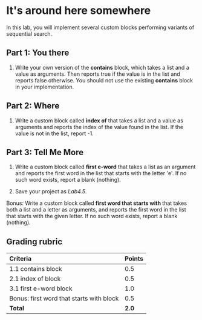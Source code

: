 # It's around here somewhere

In this lab, you will implement several custom blocks performing variants of sequential search.

## Part 1: You there

1. Write your own version of the **contains** block, which takes a list and a value as arguments. Then reports true if the value is in the list and reports false otherwise. You should not use the existing **contains** block in your implementation.

## Part 2: Where

1. Write a custom block called **index of** that takes a list and a value as arguments and reports the index of the value found in the list. If the value is not in the list, report -1.

## Part 3: Tell Me More

1. Write a custom block called **first e-word** that takes a list as an argument and reports the first word in the list that starts with the letter 'e'.  If no such word exists, report a blank (nothing).

2. Save your project as _Lab4.5_.

Bonus: Write a custom block called **first word that starts with** that takes both a list and a letter as arguments, and reports the first word in the list that starts with the given letter.  If no such word exists, report a blank (nothing).

## Grading rubric

| **Criteria**                                   | Points               |
| :------------------------------------- | :-------------- |
| 1.1 contains block                                     | 0.5      |
| 2.1 index of block                                     | 0.5      |
| 3.1 first e-word block                                 | 1.0      |
| Bonus: first word that starts with block           | 0.5      |
| **Total**                                      | **2.0** |
